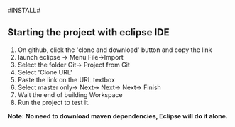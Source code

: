 #INSTALL#
<p>  
 <h2> Starting the project with eclipse IDE</h2>
<ol>
	<li> On github, click the 'clone and download' button and copy the link</li>
	<li>launch eclipse -> Menu File->Import</li>
	<li>Select the folder Git-> Project from Git</li>
	<li>Select 'Clone URL'</li>
	<li>Paste the link on the URL textbox</li>
	<li>Select master only-> Next-> Next-> Next-> Finish</li>
	<li>Wait the end of building Workspace</li>
	<li>Run the project to test it.</li>
</ol>
<b>Note: No need to download maven dependencies,
Eclipse will do it alone.</b>
</p>
